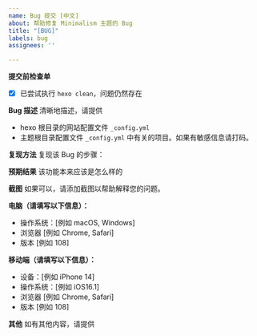 ```yaml
---
name: Bug 提交 [中文]
about: 帮助修复 Minimalism 主题的 Bug
title: "[BUG]"
labels: bug
assignees: ''

---
```


**提交前检查单**
- [x] 已尝试执行 `hexo clean`，问题仍然存在

**Bug 描述**
清晰地描述，请提供
- hexo 根目录的网站配置文件 `_config.yml` 
- 主题根目录配置文件 `_config.yml` 中有关的项目。如果有敏感信息请打码。


**复现方法**
复现该 Bug 的步骤：


**预期结果**
该功能本来应该是怎么样的


**截图**
如果可以，请添加截图以帮助解释您的问题。


**电脑（请填写以下信息）：**
 - 操作系统：[例如 macOS, Windows]
 - 浏览器 [例如 Chrome, Safari]
 - 版本 [例如 108]


**移动端（请填写以下信息）：**
 - 设备：[例如 iPhone 14]
 - 操作系统：[例如 iOS16.1]
 - 浏览器 [例如 Chrome, Safari]
 - 版本 [例如 108]


**其他**
如有其他内容，请提供
